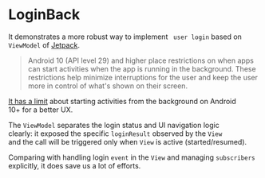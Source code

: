 # LoginBack

It demonstrates a more robust way to implement ` user login` based on  
`ViewModel` of [Jetpack](https://developer.android.google.cn/jetpack).


> Android 10 (API level 29) and higher place restrictions on when apps  
> can start activities when the app is running in the background. These  
> restrictions help minimize interruptions for the user and keep the user  
> more in control of what's shown on their screen.

[It has a limit](https://developer.android.google.cn/guide/components/activities/background-starts)  about starting activities from the background on Android  
10+ for a better UX.

The `ViewModel` separates the login status and UI navigation logic  
clearly: it exposed the specific `loginResult` observed by the `View`  
and the call will be triggered only when `View` is active (started/resumed).

Comparing with handling login `event` in the `View` and managing `subscribers`  
explicitly, it does save us a lot of efforts.

